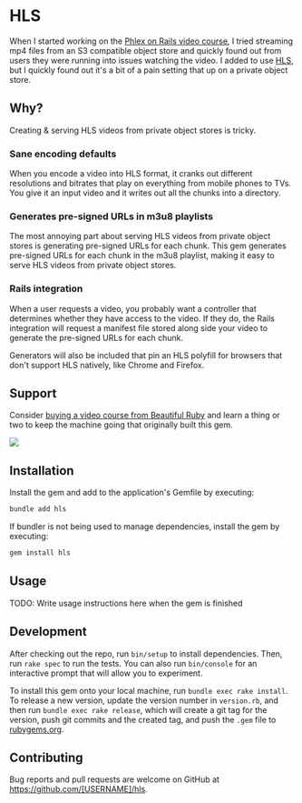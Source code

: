 # HLS

When I started working on the [Phlex on Rails video course](https://beautifulruby.com/phlex), I tried streaming mp4 files from an S3 compatible object store and quickly found out from users they were running into issues watching the video. I added to use [HLS](https://en.wikipedia.org/wiki/HTTP_Live_Streaming), but I quickly found out it's a bit of a pain setting that up on a private object store.

## Why?

Creating & serving HLS videos from private object stores is tricky.

### Sane encoding defaults

When you encode a video into HLS format, it cranks out different resolutions and bitrates that play on everything from mobile phones to TVs. You give it an input video and it writes out all the chunks into a directory.

### Generates pre-signed URLs in m3u8 playlists

The most annoying part about serving HLS videos from private object stores is generating pre-signed URLs for each chunk. This gem generates pre-signed URLs for each chunk in the m3u8 playlist, making it easy to serve HLS videos from private object stores.

### Rails integration

When a user requests a video, you probably want a controller that determines whether they have access to the video. If they do, the Rails integration will request a manifest file stored along side your video to generate the pre-signed URLs for each chunk.

Generators will also be included that pin an HLS polyfill for browsers that don't support HLS natively, like Chrome and Firefox.

## Support

Consider [buying a video course from Beautiful Ruby](https://beautifulruby.com) and learn a thing or two to keep the machine going that originally built this gem.

[![](https://immutable.terminalwire.com/NgTt6nzO1aEnExV8j6ODuKt2iZpY74ZF8ecpUSCp4A0tXA0ErpJIS4cdMX0tQQKOWwZSl65jWnpzpgCLJThhhWtZJGr42XKt7WIi.png)](https://beautifulruby.com/phlex/forms/overview)

## Installation

Install the gem and add to the application's Gemfile by executing:

```bash
bundle add hls
```

If bundler is not being used to manage dependencies, install the gem by executing:

```bash
gem install hls
```

## Usage

TODO: Write usage instructions here when the gem is finished

## Development

After checking out the repo, run `bin/setup` to install dependencies. Then, run `rake spec` to run the tests. You can also run `bin/console` for an interactive prompt that will allow you to experiment.

To install this gem onto your local machine, run `bundle exec rake install`. To release a new version, update the version number in `version.rb`, and then run `bundle exec rake release`, which will create a git tag for the version, push git commits and the created tag, and push the `.gem` file to [rubygems.org](https://rubygems.org).

## Contributing

Bug reports and pull requests are welcome on GitHub at https://github.com/[USERNAME]/hls.
